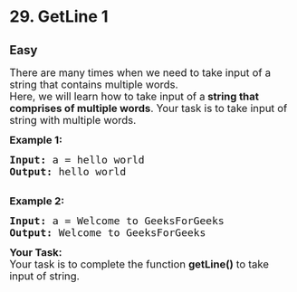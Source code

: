 # 29. GetLine 1
## Easy 
<div class="problem-statement">
                <p></p><p><span style="font-size:18px">There are many times when we need to take input of a string that contains multiple words.<br>
Here, we will learn how to take input of a<strong> string that comprises of multiple words</strong>. Your task is to take input of string with multiple words.</span></p>

<p><span style="font-size:18px"><strong>Example 1:</strong></span></p>

<pre><span style="font-size:18px"><strong>Input:</strong> a = hello world
<strong>Output:</strong> hello world</span></pre>

<p><br>
<span style="font-size:18px"><strong>Example 2:</strong></span></p>

<pre><span style="font-size:18px"><strong>Input:</strong> a = Welcome to GeeksForGeeks
<strong>Output:</strong> Welcome to GeeksForGeeks</span>
</pre>

<p><span style="font-size:18px"><strong>Your Task:</strong><br>
Your task is to complete the function <strong>getLine()</strong> to take input of string.</span></p>
 <p></p>
            </div>